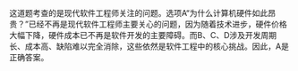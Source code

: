 这道题考查的是现代软件工程师关注的问题。选项A“为什么计算机硬件如此昂贵？”已经不再是现代软件工程师主要关心的问题，因为随着技术进步，硬件价格大幅下降，硬件成本已不再是软件开发的主要障碍。而B、C、D涉及开发周期长、成本高、缺陷难以完全消除，这些依然是软件工程中的核心挑战。因此，A是正确答案。